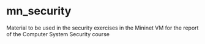 # mn_security
Material to be used in the security exercises in the Mininet VM for the report of the Computer System Security course
